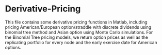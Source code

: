 # Derivative-Pricing
This file contains some derivative pricing functions in Matlab, including pricing American/European option/straddle with discrete dividends using binomial tree method and Asian option using Monte Carlo simulations. For the Binomial Tree pricing models, we return option prices as well as the replicating portfolio for every node and the early exercise date for American options.
